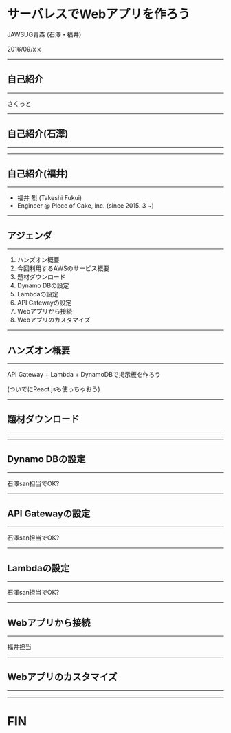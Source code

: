 # サーバレスでWebアプリを作ろう

JAWSUG青森 (石澤・福井)

2016/09/xｘ

---



## 自己紹介
- - -

さくっと

---



## 自己紹介(石澤)
- - -

---



## 自己紹介(福井)
- - -

- 福井 烈 (Takeshi Fukui)
- Engineer @ Piece of Cake, inc. (since 2015. 3 ~)

---



## アジェンダ

- - -

1. ハンズオン概要
1. 今回利用するAWSのサービス概要
1. 題材ダウンロード
1. Dynamo DBの設定
1. Lambdaの設定
1. API Gatewayの設定
1. Webアプリから接続
1. Webアプリのカスタマイズ

---

## ハンズオン概要
- - -

API Gateway + Lambda + DynamoDBで掲示板を作ろう

(ついでにReact.jsも使っちゃおう)

---

## 題材ダウンロード
- - -

---

## Dynamo DBの設定
- - -

石澤san担当でOK?

---

## API Gatewayの設定
- - -

石澤san担当でOK?

---

## Lambdaの設定
- - -

石澤san担当でOK?

---

## Webアプリから接続
- - -

福井担当

---

## Webアプリのカスタマイズ
- - -

---

# FIN
